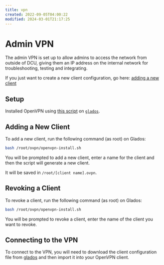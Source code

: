 ```yaml
---
title: vpn
created: 2022-09-05T04:00:22
modified: 2024-03-01T21:17:25
---
```


# Admin VPN

The admin VPN is set up to allow admins to access the network from outside of DCU, giving them an IP address on the internal network for troubleshooting, testing and integrating.

If you just want to create a new client configuration, go here: [adding a new client](#adding-a-new-client)

## Setup

Installed OpenVPN using [this script](https://github.com/Nyr/openvpn-install) on [`glados`](../hardware/aperture/glados.md).

## Adding a New Client

To add a new client, run the following command (as root) on Glados:

```bash
bash /root/ovpn/openvpn-install.sh
```

You will be prompted to add a new client, enter a name for the client and then the script will generate a new client.

It will be saved in `/root/[client name].ovpn`.

## Revoking a Client

To revoke a client, run the following command (as root) on Glados:

```bash
bash /root/ovpn/openvpn-install.sh
```

You will be prompted to revoke a client, enter the name of the client you want to revoke.

## Connecting to the VPN

To connect to the VPN, you will need to download the client configuration file from [glados](../hardware/aperture/glados.md) and then import it into your OpenVPN client.
